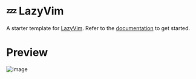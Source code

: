 # 💤 LazyVim

A starter template for [LazyVim](https://github.com/LazyVim/LazyVim).
Refer to the [documentation](https://lazyvim.github.io/installation) to get started.

# Preview
![image](https://github.com/user-attachments/assets/a3f73a0f-a21c-453a-b0ac-5731bec5cf01)
